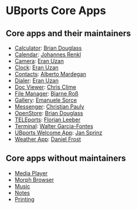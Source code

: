 # UBports Core Apps

## Core apps and their maintainers

- [Calculator](https://gitlab.com/ubports/app/calculator-app): [Brian Douglass](https://gitlab.com/bhdouglass)
- [Calendar](https://gitlab.com/ubports/apps/calendar-app): [Johannes Renkl](https://gitlab.com/hummlbach)
- [Camera](https://gitlab.com/ubports/apps/camera-app): [Eran Uzan](https://gitlab.com/dark-eye)
- [Clock](https://github.com/ubports/clock-app): [Eran Uzan](https://gitlab.com/dark-eye)
- [Contacts](https://github.com/ubports/address-book-app): [Alberto Mardegan](https://github.com/mardy)
- [Dialer](https://github.com/ubports/dialer-app): [Eran Uzan](https://github.com/dark-eye)
- [Doc Viewer](https://gitlab.com/ubports/app/docviewer-app): [Chris Clime](https://gitlab.com/balcy)
- [File Manager](https://gitlab.com/ubports/apps/filemanager-app): [Bjarne Roß](https://gitlab.com/nfsprodriver)
- [Gallery](https://gitlab.com/ubports/app/gallery-app): [Emanuele Sorce](https://gitlab.com/TronFortyTwo)
- [Messenger](https://github.com/ubports/messaging-app): [Christian Pauly](https://github.com/ChristianPauly)
- [OpenStore](https://gitlab.com/theopenstore/openstore-app): [Brian Douglass](https://gitlab.com/bhdouglass)
- [TELEports](https://gitlab.com/ubports/apps/teleports): [Florian Leeber](https://gitlab.com/Flohack74)
- [Terminal](https://gitlab.com/ubports/apps/terminal-app): [Walter Garcia-Fontes](https://gitlab.com/wgarcia)
- [UBports Welcome App](https://gitlab.com/ubports/app/ubports-app): [Jan Sprinz](https://gitlab.com/NeoTheThird)
- [Weather App](https://gitlab.com/ubports/apps/weather-app): [Daniel Frost](https://gitlab.com/Danfro)


## Core apps without maintainers

- [Media Player](https://github.com/ubports/mediaplayer-app)
- [Morph Browser](https://github.com/ubports/morph-browser)
- [Music](https://gitlab.com/ubports/app/music-app)
- [Notes](https://gitlab.com/ubports/apps/notes-app)
- [Printing](https://github.com/ubports/ubuntu-printing-app)
